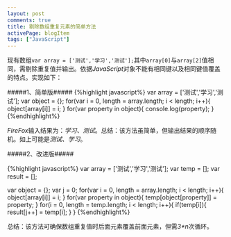 ```yaml
---
layout: post
comments: true
title: 剔除数组重复元素的简单方法
activePage: blogItem
tags: ["JavaScript"]
---
```


现有数组`var array = ['测试','学习','测试'];`其中`array[0]`与`array[2]`值相同，需剔除重复值并输出。依据*JavaScript*对象不能有相同键以及相同键值覆盖的特点。实现如下：

#####1、简单版#####
{%highlight javascript%}
var array = ['测试','学习','测试'];
var object = {};
for(var i = 0, length = array.length; i < length; i++){
    object[array[i]] = i;
}
for(var property in object){
    console.log(property);
}
{%endhighlight%}
<!--more-->

*FireFox*输入结果为：*学习、测试*。总结：该方法虽简单，但输出结果的顺序随机。如上可能是*测试、学习*。
<!--more-->
#####2、改进版#####

{%highlight javascript%}
var array = ['测试','学习','测试'];
var temp = [];
var result = [];
 
var object = {};
var j = 0;
for(var i = 0, length = array.length; i < length; i++){
    object[array[i]] = i;
}
for(var property in object){
   temp[object[property]] = property;
}
for(i = 0, length = temp.length; i < length; i++){
   if(temp[i]){
     result[j++] = temp[i];
   }
}
{%endhighlight%}

总结：该方法可确保数组重复值时后面元素覆盖前面元素，但需*3\*n*次循环。